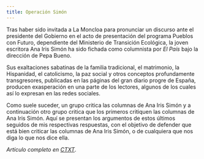 ```yaml
---
title: Operación Simón
---
```

Tras haber sido invitada a La Moncloa para pronunciar un discurso ante el presidente del Gobierno en el acto de presentación del programa Pueblos con Futuro, dependiente del Ministerio de Transición Ecológica, la joven escritora Ana Iris Simón ha sido fichada como columnista por *El País* bajo la dirección de Pepa Bueno. 

Sus exaltaciones sabatinas de la familia tradicional, el matrimonio, la Hispanidad, el catolicismo, la paz social y otros conceptos profundamente transgresores, publicadas en las páginas del gran diario progre de España, producen exasperación en una parte de los lectores, algunos de los cuales así lo expresan en las redes sociales. 

Como suele suceder, un grupo critica las columnas de Ana Iris Simón y a continuación otro grupo critica que los primeros critiquen las columnas de Ana Iris Simón. Aquí se presentan los argumentos de estos últimos seguidos de mis respectivas respuestas, con el objetivo de defender que está bien criticar las columnas de Ana Iris Simón, o de cualquiera que nos diga lo que nos dice ella.

*Artículo completo en [CTXT](https://ctxt.es/es/20211001/Firmas/37602/aguacate-Ana-Iris-Simon-familia-precariedad-redes-sociales.htm)*.
